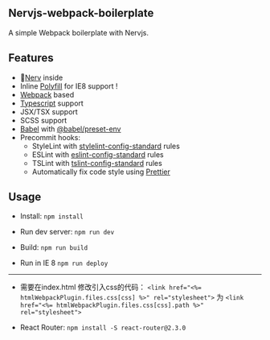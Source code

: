 Nervjs-webpack-boilerplate
---

A simple Webpack boilerplate with Nervjs.

## Features

* 🤖[Nerv](https://github.com/NervJS/nerv) inside
* Inline [Polyfill](https://github.com/o2team/es5-polyfill) for IE8 support !
* [Webpack](https://github.com/webpack/webpack) based
* [Typescript](https://github.com/Microsoft/TypeScript) support
* JSX/TSX support
* SCSS support
* [Babel](https://github.com/babel/babel) with [@babel/preset-env](https://github.com/babel/babel/tree/master/packages/babel-preset-env)
* Precommit hooks:
    * StyleLint with [stylelint-config-standard](https://github.com/stylelint/stylelint-config-standard) rules
    * ESLint with [eslint-config-standard](https://github.com/standard/eslint-config-standard) rules
    * TSLint with [tslint-config-standard](https://github.com/blakeembrey/tslint-config-standard) rules
    * Automatically fix code style using [Prettier](https://github.com/prettier/prettier)

## Usage

* Install:
    `npm install`

* Run dev server:
    `npm run dev`

* Build:
    `npm run build`

* Run in IE 8
    `npm run deploy`

---

* 需要在index.html 修改引入css的代码：
`<link href="<%= htmlWebpackPlugin.files.css[css] %>" rel="stylesheet">`
为
`<link href="<%= htmlWebpackPlugin.files.css[css].path %>" rel="stylesheet">`

* React Router:
   `npm install -S react-router@2.3.0`
